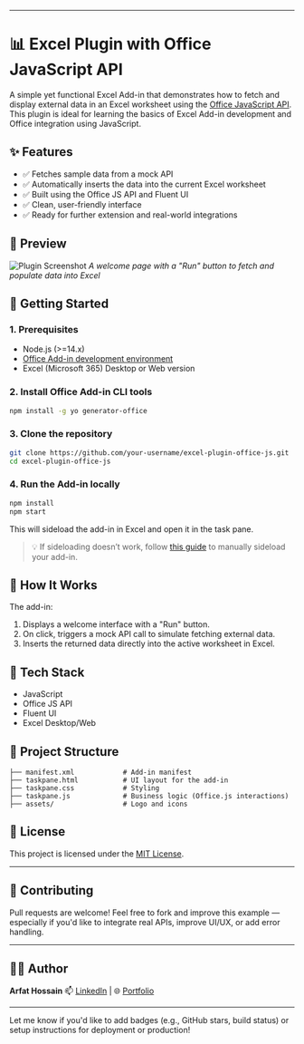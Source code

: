 
---

# 📊 Excel Plugin with Office JavaScript API

A simple yet functional Excel Add-in that demonstrates how to fetch and display external data in an Excel worksheet using the [Office JavaScript API](https://learn.microsoft.com/office/dev/add-ins/overview/office-add-ins). This plugin is ideal for learning the basics of Excel Add-in development and Office integration using JavaScript.

## ✨ Features

* ✅ Fetches sample data from a mock API
* ✅ Automatically inserts the data into the current Excel worksheet
* ✅ Built using the Office JS API and Fluent UI
* ✅ Clean, user-friendly interface
* ✅ Ready for further extension and real-world integrations

## 📸 Preview

![Plugin Screenshot](./assets/Screenshot%202025-05-25%20195905.png)
*A welcome page with a "Run" button to fetch and populate data into Excel*

## 🚀 Getting Started

### 1. Prerequisites

* Node.js (>=14.x)
* [Office Add-in development environment](https://learn.microsoft.com/office/dev/add-ins/overview/office-add-ins)
* Excel (Microsoft 365) Desktop or Web version

### 2. Install Office Add-in CLI tools

```bash
npm install -g yo generator-office
```

### 3. Clone the repository

```bash
git clone https://github.com/your-username/excel-plugin-office-js.git
cd excel-plugin-office-js
```

### 4. Run the Add-in locally

```bash
npm install
npm start
```

This will sideload the add-in in Excel and open it in the task pane.

> 💡 If sideloading doesn’t work, follow [this guide](https://learn.microsoft.com/office/dev/add-ins/testing/test-debug-office-add-ins#sideload-an-office-add-in-for-testing) to manually sideload your add-in.

## 🧪 How It Works

The add-in:

1. Displays a welcome interface with a "Run" button.
2. On click, triggers a mock API call to simulate fetching external data.
3. Inserts the returned data directly into the active worksheet in Excel.

## 🧰 Tech Stack

* JavaScript
* Office JS API
* Fluent UI
* Excel Desktop/Web

## 📁 Project Structure

```
├── manifest.xml            # Add-in manifest
├── taskpane.html           # UI layout for the add-in
├── taskpane.css            # Styling
├── taskpane.js             # Business logic (Office.js interactions)
├── assets/                 # Logo and icons
```

## 📄 License

This project is licensed under the [MIT License](./LICENSE).

---

## 🤝 Contributing

Pull requests are welcome! Feel free to fork and improve this example — especially if you'd like to integrate real APIs, improve UI/UX, or add error handling.

---

## 👨‍💻 Author

**Arfat Hossain**
📫 [LinkedIn](https://www.linkedin.com/in/arfat-hossain-a89531148) | 🌐 [Portfolio](https://portfolio-arafat.vercel.app/)

---

Let me know if you'd like to add badges (e.g., GitHub stars, build status) or setup instructions for deployment or production!

